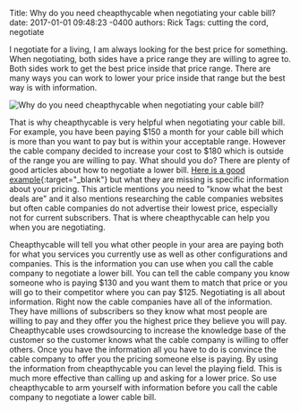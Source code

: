 Title: Why do you need cheapthycable when negotiating your cable bill?
date: 2017-01-01 09:48:23 -0400
authors: Rick
Tags: cutting the cord, negotiate

I negotiate for a living, I am always looking for the best price for something. When negotiating, both sides have a price range they are willing to agree to. Both sides work to get the best price inside that price range. There are many ways you can work to lower your price inside that range but the best way is with information.
<!-- PELICAN_END_SUMMARY -->

<img src="../../images/blog/why-you-need-cheapthycable-when-negotiating-cable-bill/banner-902697_1280_350.jpg" alt="Why do you need cheapthycable when negotiating your cable bill?" class="image-responsive image-center" markdown=1>

That is why cheapthycable is very helpful when negotiating your cable bill. For example, you have been paying $150 a month for your cable bill which is more than you want to pay but is within your acceptable range. However the cable company decided to increase your cost to $180 which is outside of the range you are willing to pay. What should you do? There are plenty of good articles about how to negotiate a lower bill. [Here is a good example](http://www.forbes.com/sites/reneemorad/2016/12/31/7-easy-ways-to-slash-your-cable-bill-in-2017/#30370468346d){:target="_blank"} but what they are missing is specific information about your pricing. This article mentions you need to "know what the best deals are" and it also mentions researching the cable companies websites but often cable companies do not advertise their lowest price, especially not for current subscribers. That is where cheapthycable can help you when you are negotiating.

Cheapthycable will tell you what other people in your area are paying both for what you services you currently use as well as other configurations and companies. This is the information you can use when you call the cable company to negotiate a lower bill. You can tell the cable company you know someone who is paying $130 and you want them to match that price or you will go to their competitor where you can pay $125. Negotiating is all about information. Right now the cable companies have all of the information. They have millions of subscribers so they know what most people are willing to pay and they offer you the highest price they believe you will pay. Cheapthycable uses crowdsourcing to increase the knowledge base of the customer so the customer knows what the cable company is willing to offer others. Once you have the information all you have to do is convince the cable company to offer you the pricing someone else is paying. By using the information from cheapthycable you can level the playing field. This is much more effective than calling up and asking for a lower price. So use cheapthycable to arm yourself with information before you call the cable company to negotiate a lower cable bill.